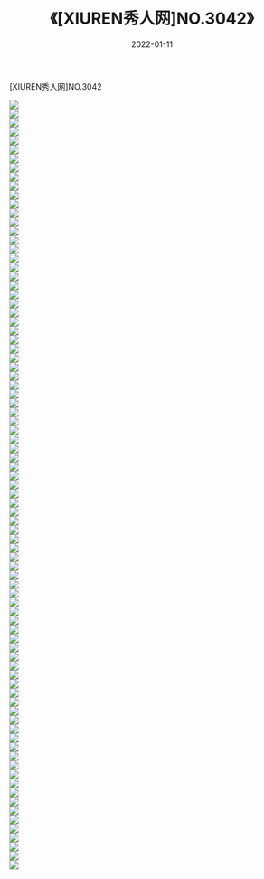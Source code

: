 ﻿---
layout: post
title:  《[XIUREN秀人网]NO.3042》
date:   2022-01-11
img: http://img.660000.xyz/Sharelink/秀人网/秀人网第04部分/[XIUREN秀人网]NO.3042/000.jpg
categories: [美女, 清纯, 唯美]
---

[XIUREN秀人网]NO.3042

 ![](http://img.660000.xyz/Sharelink/秀人网/秀人网第04部分/[XIUREN秀人网]NO.3042/001.jpg) <br>![](http://img.660000.xyz/Sharelink/秀人网/秀人网第04部分/[XIUREN秀人网]NO.3042/002.jpg) <br>![](http://img.660000.xyz/Sharelink/秀人网/秀人网第04部分/[XIUREN秀人网]NO.3042/003.jpg) <br>![](http://img.660000.xyz/Sharelink/秀人网/秀人网第04部分/[XIUREN秀人网]NO.3042/004.jpg) <br>![](http://img.660000.xyz/Sharelink/秀人网/秀人网第04部分/[XIUREN秀人网]NO.3042/005.jpg) <br>![](http://img.660000.xyz/Sharelink/秀人网/秀人网第04部分/[XIUREN秀人网]NO.3042/006.jpg) <br>![](http://img.660000.xyz/Sharelink/秀人网/秀人网第04部分/[XIUREN秀人网]NO.3042/007.jpg) <br>![](http://img.660000.xyz/Sharelink/秀人网/秀人网第04部分/[XIUREN秀人网]NO.3042/008.jpg) <br>![](http://img.660000.xyz/Sharelink/秀人网/秀人网第04部分/[XIUREN秀人网]NO.3042/009.jpg) <br>![](http://img.660000.xyz/Sharelink/秀人网/秀人网第04部分/[XIUREN秀人网]NO.3042/010.jpg) <br>![](http://img.660000.xyz/Sharelink/秀人网/秀人网第04部分/[XIUREN秀人网]NO.3042/011.jpg) <br>![](http://img.660000.xyz/Sharelink/秀人网/秀人网第04部分/[XIUREN秀人网]NO.3042/012.jpg) <br>![](http://img.660000.xyz/Sharelink/秀人网/秀人网第04部分/[XIUREN秀人网]NO.3042/013.jpg) <br>![](http://img.660000.xyz/Sharelink/秀人网/秀人网第04部分/[XIUREN秀人网]NO.3042/014.jpg) <br>![](http://img.660000.xyz/Sharelink/秀人网/秀人网第04部分/[XIUREN秀人网]NO.3042/015.jpg) <br>![](http://img.660000.xyz/Sharelink/秀人网/秀人网第04部分/[XIUREN秀人网]NO.3042/016.jpg) <br>![](http://img.660000.xyz/Sharelink/秀人网/秀人网第04部分/[XIUREN秀人网]NO.3042/017.jpg) <br>![](http://img.660000.xyz/Sharelink/秀人网/秀人网第04部分/[XIUREN秀人网]NO.3042/018.jpg) <br>![](http://img.660000.xyz/Sharelink/秀人网/秀人网第04部分/[XIUREN秀人网]NO.3042/019.jpg) <br>![](http://img.660000.xyz/Sharelink/秀人网/秀人网第04部分/[XIUREN秀人网]NO.3042/020.jpg) <br>![](http://img.660000.xyz/Sharelink/秀人网/秀人网第04部分/[XIUREN秀人网]NO.3042/021.jpg) <br>![](http://img.660000.xyz/Sharelink/秀人网/秀人网第04部分/[XIUREN秀人网]NO.3042/022.jpg) <br>![](http://img.660000.xyz/Sharelink/秀人网/秀人网第04部分/[XIUREN秀人网]NO.3042/023.jpg) <br>![](http://img.660000.xyz/Sharelink/秀人网/秀人网第04部分/[XIUREN秀人网]NO.3042/024.jpg) <br>![](http://img.660000.xyz/Sharelink/秀人网/秀人网第04部分/[XIUREN秀人网]NO.3042/025.jpg) <br>![](http://img.660000.xyz/Sharelink/秀人网/秀人网第04部分/[XIUREN秀人网]NO.3042/026.jpg) <br>![](http://img.660000.xyz/Sharelink/秀人网/秀人网第04部分/[XIUREN秀人网]NO.3042/027.jpg) <br>![](http://img.660000.xyz/Sharelink/秀人网/秀人网第04部分/[XIUREN秀人网]NO.3042/028.jpg) <br>![](http://img.660000.xyz/Sharelink/秀人网/秀人网第04部分/[XIUREN秀人网]NO.3042/029.jpg) <br>![](http://img.660000.xyz/Sharelink/秀人网/秀人网第04部分/[XIUREN秀人网]NO.3042/030.jpg) <br>![](http://img.660000.xyz/Sharelink/秀人网/秀人网第04部分/[XIUREN秀人网]NO.3042/031.jpg) <br>![](http://img.660000.xyz/Sharelink/秀人网/秀人网第04部分/[XIUREN秀人网]NO.3042/032.jpg) <br>![](http://img.660000.xyz/Sharelink/秀人网/秀人网第04部分/[XIUREN秀人网]NO.3042/033.jpg) <br>![](http://img.660000.xyz/Sharelink/秀人网/秀人网第04部分/[XIUREN秀人网]NO.3042/034.jpg) <br>![](http://img.660000.xyz/Sharelink/秀人网/秀人网第04部分/[XIUREN秀人网]NO.3042/035.jpg) <br>![](http://img.660000.xyz/Sharelink/秀人网/秀人网第04部分/[XIUREN秀人网]NO.3042/036.jpg) <br>![](http://img.660000.xyz/Sharelink/秀人网/秀人网第04部分/[XIUREN秀人网]NO.3042/037.jpg) <br>![](http://img.660000.xyz/Sharelink/秀人网/秀人网第04部分/[XIUREN秀人网]NO.3042/038.jpg) <br>![](http://img.660000.xyz/Sharelink/秀人网/秀人网第04部分/[XIUREN秀人网]NO.3042/039.jpg) <br>![](http://img.660000.xyz/Sharelink/秀人网/秀人网第04部分/[XIUREN秀人网]NO.3042/040.jpg) <br>![](http://img.660000.xyz/Sharelink/秀人网/秀人网第04部分/[XIUREN秀人网]NO.3042/041.jpg) <br>![](http://img.660000.xyz/Sharelink/秀人网/秀人网第04部分/[XIUREN秀人网]NO.3042/042.jpg) <br>![](http://img.660000.xyz/Sharelink/秀人网/秀人网第04部分/[XIUREN秀人网]NO.3042/043.jpg) <br>![](http://img.660000.xyz/Sharelink/秀人网/秀人网第04部分/[XIUREN秀人网]NO.3042/044.jpg) <br>![](http://img.660000.xyz/Sharelink/秀人网/秀人网第04部分/[XIUREN秀人网]NO.3042/045.jpg) <br>![](http://img.660000.xyz/Sharelink/秀人网/秀人网第04部分/[XIUREN秀人网]NO.3042/046.jpg) <br>![](http://img.660000.xyz/Sharelink/秀人网/秀人网第04部分/[XIUREN秀人网]NO.3042/047.jpg) <br>![](http://img.660000.xyz/Sharelink/秀人网/秀人网第04部分/[XIUREN秀人网]NO.3042/048.jpg) <br>![](http://img.660000.xyz/Sharelink/秀人网/秀人网第04部分/[XIUREN秀人网]NO.3042/049.jpg) <br>![](http://img.660000.xyz/Sharelink/秀人网/秀人网第04部分/[XIUREN秀人网]NO.3042/050.jpg) <br>![](http://img.660000.xyz/Sharelink/秀人网/秀人网第04部分/[XIUREN秀人网]NO.3042/051.jpg) <br>![](http://img.660000.xyz/Sharelink/秀人网/秀人网第04部分/[XIUREN秀人网]NO.3042/052.jpg) <br>![](http://img.660000.xyz/Sharelink/秀人网/秀人网第04部分/[XIUREN秀人网]NO.3042/053.jpg) <br>![](http://img.660000.xyz/Sharelink/秀人网/秀人网第04部分/[XIUREN秀人网]NO.3042/054.jpg) <br>![](http://img.660000.xyz/Sharelink/秀人网/秀人网第04部分/[XIUREN秀人网]NO.3042/055.jpg) <br>![](http://img.660000.xyz/Sharelink/秀人网/秀人网第04部分/[XIUREN秀人网]NO.3042/056.jpg) <br>![](http://img.660000.xyz/Sharelink/秀人网/秀人网第04部分/[XIUREN秀人网]NO.3042/057.jpg) <br>![](http://img.660000.xyz/Sharelink/秀人网/秀人网第04部分/[XIUREN秀人网]NO.3042/058.jpg) <br>![](http://img.660000.xyz/Sharelink/秀人网/秀人网第04部分/[XIUREN秀人网]NO.3042/059.jpg) <br>![](http://img.660000.xyz/Sharelink/秀人网/秀人网第04部分/[XIUREN秀人网]NO.3042/060.jpg) <br>![](http://img.660000.xyz/Sharelink/秀人网/秀人网第04部分/[XIUREN秀人网]NO.3042/061.jpg) <br>![](http://img.660000.xyz/Sharelink/秀人网/秀人网第04部分/[XIUREN秀人网]NO.3042/062.jpg) <br>![](http://img.660000.xyz/Sharelink/秀人网/秀人网第04部分/[XIUREN秀人网]NO.3042/063.jpg) <br>![](http://img.660000.xyz/Sharelink/秀人网/秀人网第04部分/[XIUREN秀人网]NO.3042/064.jpg) <br>![](http://img.660000.xyz/Sharelink/秀人网/秀人网第04部分/[XIUREN秀人网]NO.3042/065.jpg) <br>![](http://img.660000.xyz/Sharelink/秀人网/秀人网第04部分/[XIUREN秀人网]NO.3042/066.jpg) <br>![](http://img.660000.xyz/Sharelink/秀人网/秀人网第04部分/[XIUREN秀人网]NO.3042/067.jpg) <br>![](http://img.660000.xyz/Sharelink/秀人网/秀人网第04部分/[XIUREN秀人网]NO.3042/068.jpg) <br>![](http://img.660000.xyz/Sharelink/秀人网/秀人网第04部分/[XIUREN秀人网]NO.3042/069.jpg) <br>![](http://img.660000.xyz/Sharelink/秀人网/秀人网第04部分/[XIUREN秀人网]NO.3042/070.jpg) <br>![](http://img.660000.xyz/Sharelink/秀人网/秀人网第04部分/[XIUREN秀人网]NO.3042/071.jpg) <br>![](http://img.660000.xyz/Sharelink/秀人网/秀人网第04部分/[XIUREN秀人网]NO.3042/072.jpg) <br>![](http://img.660000.xyz/Sharelink/秀人网/秀人网第04部分/[XIUREN秀人网]NO.3042/073.jpg) <br>![](http://img.660000.xyz/Sharelink/秀人网/秀人网第04部分/[XIUREN秀人网]NO.3042/074.jpg) <br>![](http://img.660000.xyz/Sharelink/秀人网/秀人网第04部分/[XIUREN秀人网]NO.3042/075.jpg) <br>![](http://img.660000.xyz/Sharelink/秀人网/秀人网第04部分/[XIUREN秀人网]NO.3042/076.jpg) <br>![](http://img.660000.xyz/Sharelink/秀人网/秀人网第04部分/[XIUREN秀人网]NO.3042/077.jpg) <br>![](http://img.660000.xyz/Sharelink/秀人网/秀人网第04部分/[XIUREN秀人网]NO.3042/078.jpg) <br>![](http://img.660000.xyz/Sharelink/秀人网/秀人网第04部分/[XIUREN秀人网]NO.3042/079.jpg) <br>![](http://img.660000.xyz/Sharelink/秀人网/秀人网第04部分/[XIUREN秀人网]NO.3042/080.jpg) <br>![](http://img.660000.xyz/Sharelink/秀人网/秀人网第04部分/[XIUREN秀人网]NO.3042/081.jpg) <br>![](http://img.660000.xyz/Sharelink/秀人网/秀人网第04部分/[XIUREN秀人网]NO.3042/082.jpg) <br>![](http://img.660000.xyz/Sharelink/秀人网/秀人网第04部分/[XIUREN秀人网]NO.3042/083.jpg) <br>![](http://img.660000.xyz/Sharelink/秀人网/秀人网第04部分/[XIUREN秀人网]NO.3042/084.jpg) <br>![](http://img.660000.xyz/Sharelink/秀人网/秀人网第04部分/[XIUREN秀人网]NO.3042/085.jpg) <br>